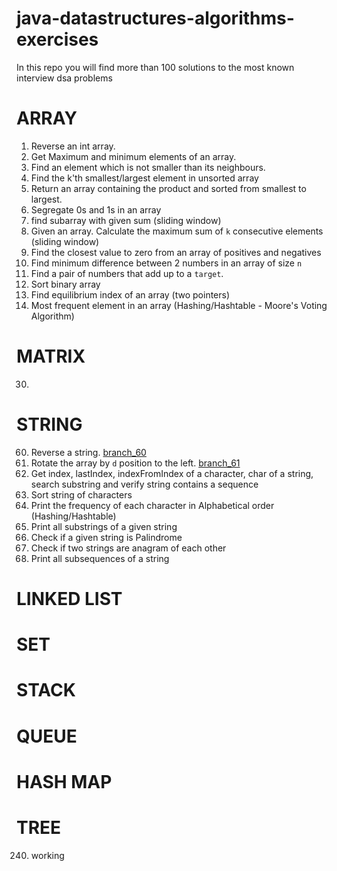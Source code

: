 # java-datastructures-algorithms-exercises
In this repo you will find more than 100 solutions to the most known interview dsa problems


# ARRAY
1. Reverse an int array.
2. Get Maximum and minimum elements of an array.
3. Find an element which is not smaller than its neighbours.
4. Find the k'th smallest/largest element in unsorted array
5. Return an array containing the product and sorted from smallest to largest.
6. Segregate 0s and 1s in an array
7. find subarray with given sum (sliding window)
8. Given an array. Calculate the maximum sum of `k` consecutive elements (sliding window) 
9. Find the closest value to zero from an array of positives and negatives
10. Find minimum difference between 2 numbers in an array of size `n`
11. Find a pair of numbers that add up to a `target`.
12. Sort binary array
13. Find equilibrium index of an array (two pointers)
14. Most frequent element in an array (Hashing/Hashtable - Moore's Voting Algorithm)

# MATRIX
30.


# STRING
60. Reverse a string. [branch_60](https://github.com/CarlitosDroid/java-datastructures-algorithms-exercises/tree/exercise_60)
61. Rotate the array by `d` position to the left. [branch_61](https://github.com/CarlitosDroid/java-datastructures-algorithms-exercises/tree/exercise_61)
62. Get index, lastIndex, indexFromIndex of a character, char of a string, search substring and verify string contains a sequence
63. Sort string of characters
64. Print the frequency of each character in Alphabetical order (Hashing/Hashtable)
65. Print all substrings of a given string
66. Check if a given string is Palindrome
67. Check if two strings are anagram of each other
68. Print all subsequences of a string

# LINKED LIST

# SET

# STACK

# QUEUE

# HASH MAP

# TREE
240. working

